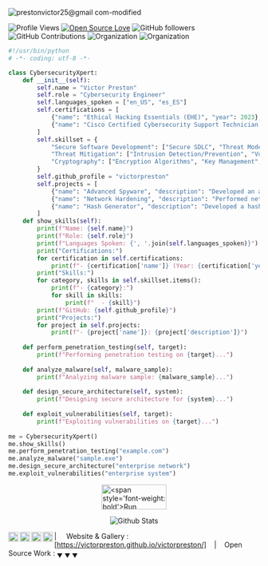 ![prestonvictor25@gmail com-modified](https://github.com/victorpreston/victorpreston/assets/112781610/08bdfd62-1191-4b39-b67a-2dceeee8c1bc)

![Profile Views](https://komarev.com/ghpvc/?username=victorpreston&color=blue)
[![Open Source Love](https://img.shields.io/badge/Open%20Source-%E2%9D%A4-blue.svg)](https://en.wikipedia.org/wiki/Open_source)
![GitHub followers](https://img.shields.io/github/followers/victorpreston?label=Followers&style=social)
![GitHub Contributions](https://img.shields.io/badge/Contributions-1000-blue)
![Organization](https://img.shields.io/badge/Organization-XXpert--solutions-blue)
![Organization](https://img.shields.io/badge/Organization-Waanzilishi-blue)



                      

```python
#!/usr/bin/python
# -*- coding: utf-8 -*-

class CybersecurityXpert:
    def __init__(self):
        self.name = "Victor Preston"
        self.role = "Cybersecurity Engineer"
        self.languages_spoken = ["en_US", "es_ES"]
        self.certifications = [
            {"name": "Ethical Hacking Essentials (EHE)", "year": 2023},
            {"name": "Cisco Certified Cybersecurity Support Technician (CCST)", "year": 2023},
        ]
        self.skillset = {
            "Secure Software Development": ["Secure SDLC", "Threat Modeling", "Code Review"],
            "Threat Mitigation": ["Intrusion Detection/Prevention", "Vulnerability Assessment", "Incident Response"],
            "Cryptography": ["Encryption Algorithms", "Key Management", "Digital Signatures"]
        }
        self.github_profile = "victorpreston"
        self.projects = [
            {"name": "Advanced Spyware", "description": "Developed an advanced keylogger"},
            {"name": "Network Hardening", "description": "Performed network hardening to enhance security posture"},
            {"name": "Hash Generator", "description": "Developed a hashing generator"}
        ]    
    def show_skills(self):
        print(f"Name: {self.name}")
        print(f"Role: {self.role}")
        print(f"Languages Spoken: {', '.join(self.languages_spoken)}")
        print("Certifications:")
        for certification in self.certifications:
            print(f"- {certification['name']} (Year: {certification['year']})")
        print("Skills:")
        for category, skills in self.skillset.items():
            print(f"- {category}:")
            for skill in skills:
                print(f"  - {skill}")
        print(f"GitHub: {self.github_profile}")
        print("Projects:")
        for project in self.projects:
            print(f"- {project['name']}: {project['description']}")
        
    def perform_penetration_testing(self, target):
        print(f"Performing penetration testing on {target}...")
        
    def analyze_malware(self, malware_sample):
        print(f"Analyzing malware sample: {malware_sample}...")
     
    def design_secure_architecture(self, system):
        print(f"Designing secure architecture for {system}...")
        
    def exploit_vulnerabilities(self, target):
        print(f"Exploiting vulnerabilities on {target}...")
        
me = CybersecurityXpert()
me.show_skills()
me.perform_penetration_testing("example.com")
me.analyze_malware("sample.exe")
me.design_secure_architecture("enterprise network")
me.exploit_vulnerabilities("enterprise system")

```
<div style="display: flex; justify-content: center; align-items: center;">
  <a href="https://victorpreston.github.io/run/" target="_blank">
    <img src="https://img.shields.io/badge/Run%20Script-▶-red" alt="<span style='font-weight: bold'>Run Script</span> ▶" style="width: 130px; height: 50px;">
  </a>
</div>

<p align="center">
        <img src="https://raw.githubusercontent.com/mayhemantt/mayhemantt/Update/svg/Bottom.svg" alt="Github Stats"/>
</p>        

<a href="https://twitter.com/vpreston254">
  <img align="left" alt="Preston's' Twitter" width="20px" src="https://simpleicons.now.sh/twitter/495f7e" />
</a>
<a href="https://www.facebook.com/victor.preston.925?_rdc=1&_rdr">
  <img align="left" alt="Preston's Facebook" width="20px" src="https://simpleicons.now.sh/facebook/495f7e" />
</a>
<a href="https://www.linkedin.com/in/victor-preston-273054253/">
  <img align="left" alt="Preston's' LinkedIn" width="20px" src="https://simpleicons.now.sh/linkedin/495f7e" />
</a>
<a href="https://codepen.io/victorpreston">
  <img align="left" alt="Preston's Codepen" width="20px" src="https://simpleicons.now.sh/codepen/495f7e" />
</a>

| &nbsp;&nbsp;&nbsp; Website & Gallery : [https://victorpreston.github.io/victorpreston/] &nbsp;&nbsp;&nbsp;|&nbsp;&nbsp;&nbsp; Open Source Work : <sub>&#9660; &#9660; &#9660;</sub>



